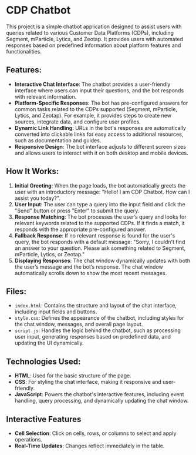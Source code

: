 # CDP Chatbot

This project is a simple chatbot application designed to assist users with queries related to various Customer Data Platforms (CDPs), including Segment, mParticle, Lytics, and Zeotap. It provides users with automated responses based on predefined information about platform features and functionalities.

## Features:
- **Interactive Chat Interface**: The chatbot provides a user-friendly interface where users can input their questions, and the bot responds with relevant information.
- **Platform-Specific Responses**: The bot has pre-configured answers for common tasks related to the CDPs supported (Segment, mParticle, Lytics, and Zeotap). For example, it provides steps to create new sources, integrate data, and configure user profiles.
- **Dynamic Link Handling**: URLs in the bot's responses are automatically converted into clickable links for easy access to additional resources, such as documentation and guides.
- **Responsive Design**: The bot interface adjusts to different screen sizes and allows users to interact with it on both desktop and mobile devices.

## How It Works:
1. **Initial Greeting**: When the page loads, the bot automatically greets the user with an introductory message: "Hello! I am CDP Chatbot. How can I assist you today?".
2. **User Input**: The user can type a query into the input field and click the "Send" button or press "Enter" to submit the query.
3. **Response Matching**: The bot processes the user’s query and looks for relevant keywords related to the supported CDPs. If it finds a match, it responds with the appropriate pre-configured answer.
4. **Fallback Response**: If no relevant response is found for the user's query, the bot responds with a default message: "Sorry, I couldn't find an answer to your question. Please ask something related to Segment, mParticle, Lytics, or Zeotap."
5. **Displaying Responses**: The chat window dynamically updates with both the user’s message and the bot’s response. The chat window automatically scrolls down to show the most recent messages.

## Files:
- `index.html`: Contains the structure and layout of the chat interface, including input fields and buttons.
- `style.css`: Defines the appearance of the chatbot, including styles for the chat window, messages, and overall page layout.
- `script.js`: Handles the logic behind the chatbot, such as processing user input, generating responses based on predefined data, and updating the UI dynamically.

## Technologies Used:
- **HTML**: Used for the basic structure of the page.
- **CSS**: For styling the chat interface, making it responsive and user-friendly.
- **JavaScript**: Powers the chatbot's interactive features, including event handling, query processing, and dynamically updating the chat window.

## Interactive Features
   - **Cell Selection**: Click on cells, rows, or columns to select and apply operations.
   - **Real-Time Updates**: Changes reflect immediately in the table.

